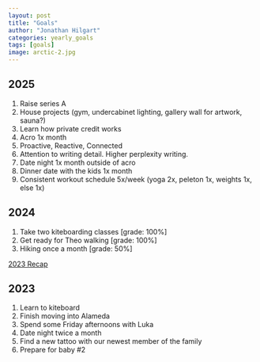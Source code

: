 ```yaml
---
layout: post
title: "Goals"
author: "Jonathan Hilgart"
categories: yearly_goals
tags: [goals]
image: arctic-2.jpg
---
```


## 2025

1. Raise series A
2. House projects (gym, undercabinet lighting, gallery wall for artwork, sauna?)
3. Learn how private credit works
4. Acro 1x month
5. Proactive, Reactive, Connected
6. Attention to writing detail. Higher perplexity writing.
7. Date night 1x month outside of acro
8. Dinner date with the kids 1x month
9. Consistent workout schedule 5x/week (yoga 2x, peleton 1x, weights 1x, else 1x)

## 2024

1. Take two kiteboarding classes [grade: 100%]
2. Get ready for Theo walking [grade: 100%]
3. Hiking once a month [grade: 50%]

[2023 Recap ](https://docs.google.com/document/d/1XRnYiQ766KkEhJSU-eQ_I083zca2dE5t0GYWI8RSx9w/edit?usp=sharing)

## 2023

1. Learn to kiteboard
2. Finish moving into Alameda
3. Spend some Friday afternoons with Luka
4. Date night twice a month
5. Find a new tattoo with our newest member of the family
6. Prepare for baby #2
